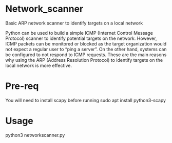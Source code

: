 # Network_scanner
Basic ARP network scanner to identify targets on a local network

Python can be used to build a simple ICMP (Internet Control Message Protocol) scanner to identify potential targets on the network. However, ICMP packets can be monitored or blocked as the target organization would not expect a regular user to “ping a server”. On the other hand, systems can be configured to not respond to ICMP requests. These are the main reasons why using the ARP (Address Resolution Protocol) to identify targets on the local network is more effective.

# Pre-req
You will need to install scapy before running
sudo apt install python3-scapy

# Usage
python3 networkscanner.py
